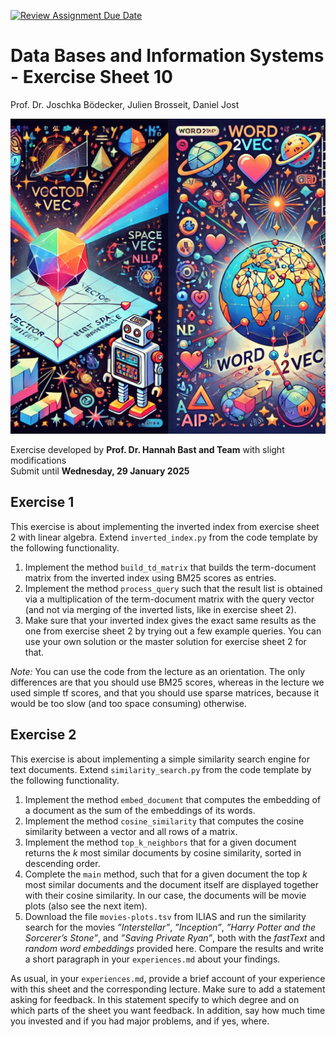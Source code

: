 [![Review Assignment Due Date](https://classroom.github.com/assets/deadline-readme-button-22041afd0340ce965d47ae6ef1cefeee28c7c493a6346c4f15d667ab976d596c.svg)](https://classroom.github.com/a/KI0xviYu)
# Data Bases and Information Systems - Exercise Sheet 10
Prof. Dr. Joschka Bödecker, Julien Brosseit, Daniel Jost

![header image](./images/main.png)

Exercise developed by **Prof. Dr. Hannah Bast and Team** with slight modifications  
Submit until **Wednesday, 29 January 2025**


## Exercise 1
This exercise is about implementing the inverted index from exercise sheet 2 with linear algebra. Extend `inverted_index.py` from the code template by the following functionality. 
1. Implement the method `build_td_matrix` that builds the term-document matrix from the inverted index using BM25 scores as entries. 
2. Implement the method `process_query` such that the result list is obtained via a multiplication of the term-document matrix with the query vector (and not via merging of the inverted lists, like in exercise sheet 2).
3. Make sure that your inverted index gives the exact same results as the one from exercise sheet 2 by trying out a few example queries. You can use your own solution or the master solution for exercise sheet 2 for that. 
   
*Note:* You can use the code from the lecture as an orientation. The only differences are that you should use BM25 scores, whereas in the lecture we used simple tf scores, and that you should use sparse matrices, because it would be too slow (and too space consuming) otherwise.

## Exercise 2
This exercise is about implementing a simple similarity search engine for text documents. Extend `similarity_search.py` from the code template by the following functionality.
1. Implement the method `embed_document` that computes the embedding of a document as the sum of the embeddings of its words.
2. Implement the method `cosine_similarity` that computes the cosine similarity between a vector and all rows of a matrix.
3. Implement the method `top_k_neighbors` that for a given document returns the *k* most similar documents by cosine similarity, sorted in descending order.
4. Complete the `main` method, such that for a given document the top *k* most similar documents and the document itself are displayed together with their cosine similarity. In our case, the documents will be movie plots (also see the next item).
5. Download the file `movies-plots.tsv` from ILIAS and run the similarity search for the movies *”Interstellar”*, *”Inception”*, *”Harry Potter and the Sorcerer’s Stone”*, and *”Saving Private Ryan”*, both with the *fastText* and *random word embeddings* provided here. Compare the results and write a short paragraph in your `experiences.md` about your findings.


As usual, in your `experiences.md`, provide a brief account of your experience with this sheet and the corresponding lecture. Make sure to add a statement asking for feedback. In this statement specify to which degree and on which parts of the sheet you want feedback. In addition, say how much time you invested and if you had major problems, and if yes, where.